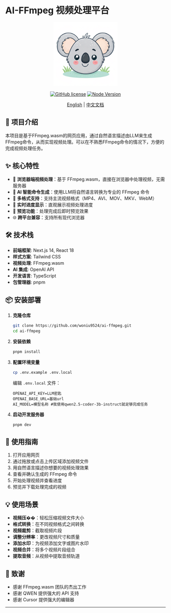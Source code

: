 # AI-FFmpeg 视频处理平台

<p align="center">
  <img src="../public/logo.png" alt="AI-FFmpeg Logo" width="200"/>
</p>

<div align="center">

[![GitHub license](https://img.shields.io/github/license/your-username/ai-ffmpeg)](https://github.com/your-username/ai-ffmpeg/blob/main/LICENSE)
[![Node Version](https://img.shields.io/badge/node-%3E%3D18-brightgreen)](https://nodejs.org)

[English](../README.md) | [中文文档](README-zh.md)

</div>

## 🚀 项目介绍

本项目是基于FFmpeg.wasm的网页应用，通过自然语言描述由LLM来生成FFmpeg命令，从而实现视频处理。可以在不熟悉FFmpeg命令的情况下，方便的完成视频处理任务。

## ✨ 核心特性

- 🎥 **浏览器端视频处理**：基于 FFmpeg.wasm，直接在浏览器中处理视频，无需服务器
- 🤖 **AI 智能命令生成**：使用LLM将自然语言转换为专业的 FFmpeg 命令
- 📁 **多格式支持**：支持主流视频格式（MP4、AVI、MOV、MKV、WebM）
- 🔄 **实时进度显示**：直观展示视频处理进度
- 👀 **预览功能**：处理完成后即时预览效果
- 🌐 **跨平台兼容**：支持所有现代浏览器

## 🛠️ 技术栈

- **前端框架**: Next.js 14, React 18
- **样式方案**: Tailwind CSS
- **视频处理**: FFmpeg.wasm
- **AI 集成**: OpenAI API
- **开发语言**: TypeScript
- **包管理器**: pnpm

## 📦 安装部署

1. **克隆仓库**
   ```bash
   git clone https://github.com/woniu9524/ai-ffmpeg.git
   cd ai-ffmpeg
   ```

2. **安装依赖**
   ```bash
   pnpm install
   ```

3. **配置环境变量**
   ```bash
   cp .env.example .env.local
   ```
   编辑 `.env.local` 文件：
   ```
   OPENAI_API_KEY=LLM密匙
   OPENAI_BASE_URL=基础url
   AI_MODEL=模型名称 #我使用qwen2.5-coder-3b-instruct就足够完成任务
   ```

4. **启动开发服务器**
   ```bash
   pnpm dev
   ```

## 🎯 使用指南

1. 打开应用网页
2. 通过拖放或点击上传区域添加视频文件
3. 用自然语言描述你想要的视频处理效果
4. 查看并确认生成的 FFmpeg 命令
5. 开始处理视频并查看进度
6. 预览并下载处理完成的视频

## 💡 使用场景

- **视频压��**：轻松压缩视频文件大小
- **格式转换**：在不同视频格式之间转换
- **视频裁剪**：截取视频片段
- **调整分辨率**：更改视频尺寸和质量
- **添加水印**：为视频添加文字或图片水印
- **视频合并**：将多个视频片段组合
- **提取音频**：从视频中提取音频轨道



## 🙏 致谢

- 感谢 FFmpeg.wasm 团队的杰出工作
- 感谢 QWEN 提供强大的 API 支持
- 感谢 Cursor 提供强大的编辑器

---